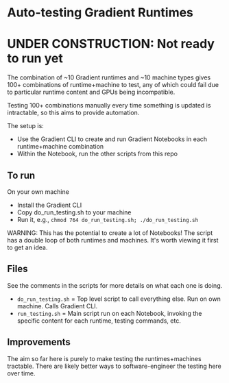 # Auto-testing Gradient Runtimes

# UNDER CONSTRUCTION: Not ready to run yet

The combination of ~10 Gradient runtimes and ~10 machine types gives 100+ combinations of runtime+machine to test, any of which could fail due to particular runtime content and GPUs being incompatible.

Testing 100+ combinations manually every time something is updated is intractable, so this aims to provide automation.

The setup is:

- Use the Gradient CLI to create and run Gradient Notebooks in each runtime+machine combination
- Within the Notebook, run the other scripts from this repo

## To run

On your own machine

- Install the Gradient CLI
- Copy do_run_testing.sh to your machine
- Run it, e.g., `chmod 764 do_run_testing.sh; ./do_run_testing.sh`

WARNING: This has the potential to create a lot of Notebooks! The script has a double loop of both runtimes and machines. It's worth viewing it first to get an idea.

## Files

See the comments in the scripts for more details on what each one is doing.

- `do_run_testing.sh` = Top level script to call everything else. Run on own machine. Calls Gradient CLI.
- `run_testing.sh` = Main script run on each Notebook, invoking the specific content for each runtime, testing commands, etc.

## Improvements

The aim so far here is purely to make testing the runtimes+machines tractable. There are likely better ways to software-engineer the testing here over time.

